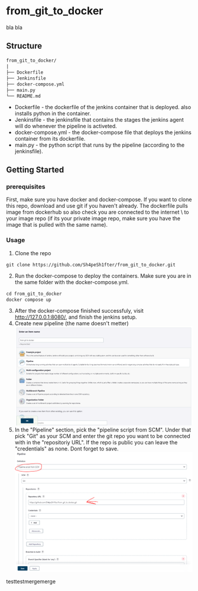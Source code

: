 # from_git_to_docker
bla bla

## Structure
```
from_git_to_docker/
|
├── Dockerfile
├── Jenkinsfile
├── docker-compose.yml
├── main.py
└── README.md
```

- Dockerfile - the dockerfile of the jenkins container that is deployed. also installs python in the container.
- Jenkinsfile - the jenkinsfile that contains the stages the jenkins agent will do whenever the pipeline is activeted.
- docker-compose.yml - the docker-compose file that deploys the jenkins container from its dockerfile.
- main.py - the python script that runs by the pipeline (according to the jenkinsfile).

## Getting Started
### prerequisites
First, make sure you have docker and docker-compose.
If you want to clone this repo, download and use git if you haven't already.
The dockerfile pulls image from dockerhub so also check you are connected to the internet \ to your image repo (if its your private image repo, make sure you have the image that is pulled with the same name).

### Usage
1. Clone the repo
```
git clone https://github.com/Sh4peSh1fter/from_git_to_docker.git
```
2. Run the docker-compose to deploy the containers. Make sure you are in the same folder with the docker-compose.yml.
```
cd from_git_to_docker
docker compose up
```
3. After the docker-compose finished successfuly, visit http://127.0.0.1:8080/, and finish the jenkins setup.
4. Create new pipeline (the name doesn't metter)
![step 4 - create new pipeline](images/create_new_pipeline.PNG)
5. In the "Pipeline" section, pick the "pipeline script from SCM". Under that pick "Git" as your SCM and enter the git repo you want to be connected with in the "repositoriy URL".
If the repo is public you can leave the "credentials" as none. Dont forget to save.
![step 5 - configure SCM](images/configure_SCM.PNG)

testtestmergemerge